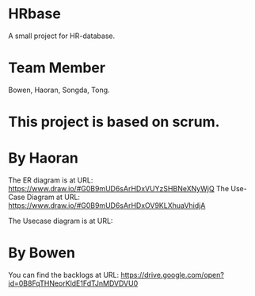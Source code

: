 # HRbase
A small project for HR-database.

# Team Member
Bowen, Haoran, Songda, Tong.

# This project is based on scrum.

# By Haoran
The ER diagram is at URL: https://www.draw.io/#G0B9mUD6sArHDxVUYzSHBNeXNyWjQ
The Use-Case Diagram at URL: https://www.draw.io/#G0B9mUD6sArHDxOV9KLXhuaVhidjA

The Usecase diagram is at URL:

# By Bowen
You can find the backlogs at URL: https://drive.google.com/open?id=0B8FqTHNeorKldE1FdTJnMDVDVU0
